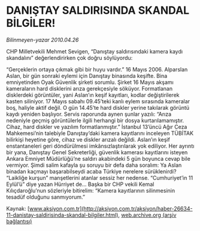 # DANIŞTAY SALDIRISINDA SKANDAL BİLGİLER!

*Bilinmeyen-yazar 2010.04.26*

<font class="agenda2NewsSpot">
 CHP Milletvekili Mehmet Sevigen, “Danıştay saldırısındaki kamera kaydı skandalını” değerlendirirken çok doğru söylüyordu:
</font>
<font class="newsDetail">
 <p class="MsoNormal">
  “Gerçeklerin ortaya çıkmak gibi bir huyu vardır.” 16 Mayıs 2006. Alparslan Aslan, bir gün sonraki eylemi için Danıştay binasında keşifte. Bina emniyetinden Oyak Güvenlik şirketi sorumlu. Şirket 16 Mayıs akşamı kameraların hard disklerini arıza gerekçesiyle söküyor. Formatlanan disklerdeki görüntüler, yani Aslan’ın keşif kayıtları, kodlar değiştirilerek kasten siliniyor. 17 Mayıs sabahı 09.45’teki kanlı eylem sırasında kameralar boş, haliyle aktif değil. O gün 14.45’te hard diskler yerine takılarak görüntü kaydı yeniden başlıyor. Servis raporunda aynen şunlar yazılı: “Arıza nedeniyle geçmiş görüntülerle ilgili herhangi bir dosya kurtarılamamıştır. Cihaz, hard diskler ve yazılım formatlanmıştır.” İstanbul 13’üncü Ağır Ceza Mahkemesi’nin talebiyle Danıştay’daki kamera kayıtlarını inceleyen TÜBİTAK bilirkişi heyetine göre, cihaz ve diskler arızalı değildi. Aslan’ın keşif enstantaneleri geri döndürülmesi imkânsızlaştırılarak yok ediliyor. Her ayrıntı bir yana, Danıştay Genel Sekreterliği, güvenlik kamerası kayıtlarını isteyen Ankara Emniyet Müdürlüğü’ne saldırı akabindeki 5 gün boyunca cevap bile vermiyor. Şimdi salim kafayla şu soruyu bir defa daha soralım: Ya Aslan binadan kaçmayı başarabilseydi acaba Türkiye nerelere sürüklenirdi? “Laikliğe kurşun” manşetlerini atanlar sessiz her nedense. “Cumhuriyet’in 11 Eylül’ü” diye yazan Hürriyet de... Başka bir CHP vekili Kemal Kılıçdaroğlu’nun sözleriyle bitirelim: “Kamera kayıtlarının silinmesinin tesadüf olduğunu sanmıyorum.”
 </p>
</font>

Kaynak: [www.aksiyon.com.tr](http://aksiyon.com.tr/aksiyon/haber-26634-11-danistay-saldirisinda-skandal-bilgiler.html), [web.archive.org (arşiv bağlantısı)](http://web.archive.org/web/20101120055530/http://aksiyon.com.tr/aksiyon/haber-26634-11-danistay-saldirisinda-skandal-bilgiler.html)
